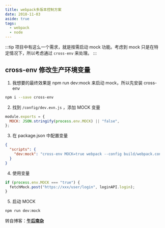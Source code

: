 ```yaml
---
title: webpack多版本控制方案
date: 2018-11-03
aside: true
tags:
  - webpack
  - node
---
```


:::tip
项目中有这么一个需求，就是按需启动 mock 功能。考虑到 mock 只是在特定情况下，所以考虑通过 `cross-env` 来处理。
:::

<!-- more -->

## cross-env 修改生产环境变量

1. 我想要的最终效果是 npm run dev:mock 来启动 mock，所以先安装 cross-env

```bash
npm i --save cross-env
```

2. 找到 `/config/dev.evn.js` ，添加 MOCK 变量

```js
module.exports = {
  MOCK: JSON.stringify(process.env.MOCK) || "false",
};
```

3. 在 package.json 中配置变量

```json
{
  "scripts": {
    "dev:mock": "cross-env MOCK=true webpack --config build/webpack.config.js"
  }
}
```

4. 使用变量

```js
if (process.env.MOCK === "true") {
  fetchMock.post("https://xxx/user/login", loginAPI.login);
}
```

5. 启动 MOCK

```bash
npm run dev:mock
```

转自博客：[**午后南杂**](http://recoluan.gitlab.io)
